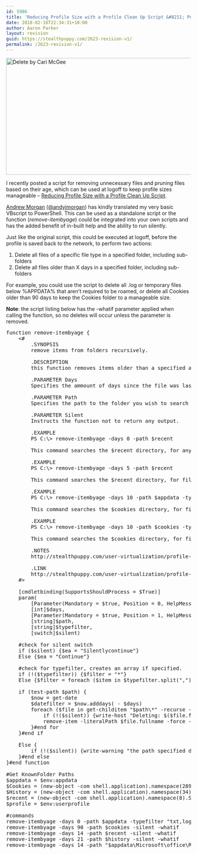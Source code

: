 ```yaml
---
id: 5986
title: 'Reducing Profile Size with a Profile Clean Up Script &#8211; PowerShell Edition'
date: 2018-02-16T22:34:31+10:00
author: Aaron Parker
layout: revision
guid: https://stealthpuppy.com/2623-revision-v1/
permalink: /2623-revision-v1/
---
```

[<img class="size-full wp-image-2624 alignnone" title="Delete by Cari McGee" src="http://stealthpuppy.com/wp-content/uploads/2012/01/AppleKeyboardDeletePowerShell.png" alt="Delete by Cari McGee" width="640" height="317" srcset="https://stealthpuppy.com/wp-content/uploads/2012/01/AppleKeyboardDeletePowerShell.png 640w, https://stealthpuppy.com/wp-content/uploads/2012/01/AppleKeyboardDeletePowerShell-150x74.png 150w, https://stealthpuppy.com/wp-content/uploads/2012/01/AppleKeyboardDeletePowerShell-300x148.png 300w" sizes="(max-width: 640px) 100vw, 640px" />](http://www.flickr.com/photos/pleeker/5379549514/)

I recently posted a script for removing unnecessary&nbsp;files and pruning files based on their age, which can be used at logoff to keep profile sizes manageable &#8211;&nbsp;[Reducing Profile Size with a Profile Clean Up Script](http://stealthpuppy.com/user-virtualization/profile-clean-up-script/).

[Andrew Morgan](http://andrewmorgan.ie/about-2/)&nbsp;([@andyjmorgan](http://twitter.com/andyjmorgan)) has kindly translated my very basic VBscript to PowerShell. This can be used as a standalone script or the function (_remove-itembyage_)&nbsp;could be integrated into your own scripts and has the added benefit of in-built help and the ability to run silently.

Just like the original script, this could be executed at logoff, before the profile is saved back to the network, to perform two actions:

  1. Delete all files of a specific file type in a specified folder, including sub-folders
  2. Delete all files older than X days&nbsp;in a specified folder, including sub-folders

For example, you could use the script to delete all .log or temporary files below %APPDATA% that aren&#8217;t required to be roamed, or delete all Cookies older than 90 days to keep the Cookies folder to a&nbsp;manageable&nbsp;size.

**Note**: the script listing below has the -whatif parameter applied when calling the function, so no deletes will occur unless the parameter is removed.

<pre class="prettyprint lang-powershell" data-start-line="1" data-visibility="visible" data-highlight="" data-caption="">function remove-itembyage {
    &lt;#
        .SYNOPSIS
        remove items from folders recursively.

        .DESCRIPTION
        this function removes items older than a specified age from the target folder

        .PARAMETER Days
        Specifies the ammount of days since the file was last written to you wish to filter on.

        .PARAMETER Path
        Specifies the path to the folder you wish to search recursively.

        .PARAMETER Silent
        Instructs the function not to return any output.

        .EXAMPLE
        PS C:\&gt; remove-itembyage -days 0 -path $recent

        This command searches the $recent directory, for any files, then deletes them.

        .EXAMPLE
        PS C:\&gt; remove-itembyage -days 5 -path $recent

        This command searches the $recent directory, for files older than 5 days, then deletes them.

        .EXAMPLE
        PS C:\&gt; remove-itembyage -days 10 -path $appdata -typefilter "txt,log"

        This command searches the $cookies directory, for files older than 10 days and end with txt or log extensions, then deletes them.

        .EXAMPLE
        PS C:\&gt; remove-itembyage -days 10 -path $cookies -typefilter "txt,log" -silent

        This command searches the $cookies directory, for files older than 10 days and end with txt or log extensions, then deletes them without a report.

        .NOTES
        http://stealthpuppy.com/user-virtualization/profile-clean-up-script-powershell-edition/ for support information.

        .LINK
        http://stealthpuppy.com/user-virtualization/profile-clean-up-script-powershell-edition/
    #&gt;

    [cmdletbinding(SupportsShouldProcess = $True)]
    param(
        [Parameter(Mandatory = $true, Position = 0, HelpMessage = "Number of days to filter by, E.G. ""14""")]
        [int]$days,
        [Parameter(Mandatory = $true, Position = 1, HelpMessage = "Path to files you wish to delete")]
        [string]$path,
        [string]$typefilter,
        [switch]$silent)

    #check for silent switch
    if ($silent) {$ea = "Silentlycontinue"}
    Else {$ea = "Continue"}

    #check for typefilter, creates an array if specified.
    if (!($typefilter)) {$filter = "*"}
    Else {$filter = foreach ($item in $typefilter.split(",")) {$item.insert(0, "*.")}}

    if (test-path $path) {
        $now = get-date
        $datefilter = $now.adddays( - $days)
        foreach ($file in get-childitem "$path\*" -recurse -force -include $filter | where {$_.PSIsContainer -eq $false -and $_.lastwritetime -le $datefilter -and $_.name -ne "desktop.ini"}) {
            if (!($silent)) {write-host "Deleting: $($file.fullname)"}
            remove-item -literalPath $file.fullname -force -ea $ea
        }#end for
    }#end if

    Else {
        if (!($silent)) {write-warning "the path specified does not exist! ($path)"}
    }#end else
}#end function

#Get KnownFolder Paths
$appdata = $env:appdata
$Cookies = (new-object -com shell.application).namespace(289).Self.Path
$History = (new-object -com shell.application).namespace(34).Self.Path
$recent = (new-object -com shell.application).namespace(8).Self.Path
$profile = $env:userprofile

#commands
remove-itembyage -days 0 -path $appdata -typefilter "txt,log" -silent -whatif
remove-itembyage -days 90 -path $cookies -silent -whatif
remove-itembyage -days 14 -path $recent -silent -whatif
remove-itembyage -days 21 -path $history -silent -whatif
remove-itembyage -days 14 -path "$appdata\Microsoft\office\Recent" -silent -whatif</pre>

&nbsp;